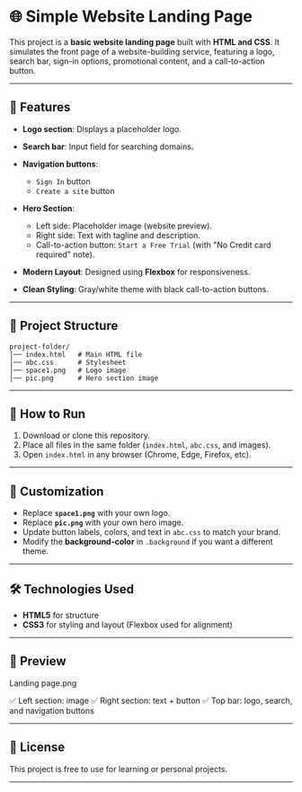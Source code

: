 # 🌐 Simple Website Landing Page

This project is a **basic website landing page** built with **HTML and CSS**. It simulates the front page of a website-building service, featuring a logo, search bar, sign-in options, promotional content, and a call-to-action button.

---

## 📌 Features

* **Logo section**: Displays a placeholder logo.
* **Search bar**: Input field for searching domains.
* **Navigation buttons**:

  * `Sign In` button
  * `Create a site` button
* **Hero Section**:

  * Left side: Placeholder image (website preview).
  * Right side: Text with tagline and description.
  * Call-to-action button: `Start a Free Trial` (with "No Credit card required" note).
* **Modern Layout**: Designed using **Flexbox** for responsiveness.
* **Clean Styling**: Gray/white theme with black call-to-action buttons.

---

## 📂 Project Structure

```
project-folder/
│── index.html   # Main HTML file
│── abc.css      # Stylesheet
│── space1.png   # Logo image
│── pic.png      # Hero section image
```

---

## 🚀 How to Run

1. Download or clone this repository.
2. Place all files in the same folder (`index.html`, `abc.css`, and images).
3. Open `index.html` in any browser (Chrome, Edge, Firefox, etc).

---

## 🎨 Customization

* Replace **`space1.png`** with your own logo.
* Replace **`pic.png`** with your own hero image.
* Update button labels, colors, and text in `abc.css` to match your brand.
* Modify the **background-color** in `.background` if you want a different theme.

---

## 🛠️ Technologies Used

* **HTML5** for structure
* **CSS3** for styling and layout (Flexbox used for alignment)

---

## 📸 Preview
Landing page.png

✅ Left section: image
✅ Right section: text + button
✅ Top bar: logo, search, and navigation buttons

---

## 📄 License

This project is free to use for learning or personal projects.

---

